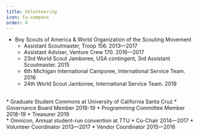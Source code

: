 ```yaml
---
title: Volunteering
icon: fa-compass
order: 4
---
```


* Boy Scouts of America & World Organization of the Scouting Movement
	* Assistant Scoutmaster, Troop 156. 2013—2017
	* Assistant Adviser, Venture Crew 170. 2016—2017 
	* 23rd World Scout Jamboree, USA contingent, 3rd Assistant Scoutmaster. 2015
	* 6th Michigan International Camporee, International Service Team. 2016
	* 24th World Scout Jamboree, International Service Team. 2019
<br/>
* Graduate Student Commons at University of California Santa Cruz
	* Governance Board Member 2018-19
	* Programming Committee Member 2018-19
	* Treasurer 2019
<br/>
* Omnicon, Annual student-run convention at TTU
	* Co-Chair 2014—2017
	* Volunteer Coordinator 2013—2017
	* Vendor Coordinator 2015—2016
